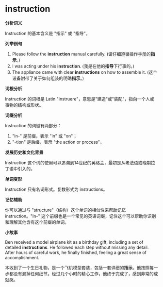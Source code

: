 # instruction

**分析词义**

  

Instruction 的基本含义是 "指示" 或 "指导"。

  

**列举例句**

  

1.  Please follow the **instruction** manual carefully. (请仔细遵循操作手册的**指示**。)
2.  I was acting under his **instruction**. (我是在他的**指导**下行事的。)
3.  The appliance came with clear **instructions** on how to assemble it. (这个设备附带了关于如何组装的明确**指示**。)

  

**词根分析**

  

Instruction 的词根是 Latin "instruere"，意思是"建造"或"装配"，指向一个人或事物的结构或形状。

  

**词缀分析**

  

Instruction 的词缀有两部分：

  

1.  "In-" 是前缀，表示 "in" 或 "on"；
2.  "-tion" 是后缀，表示 "the action or process"。

  

**发展历史和文化背景**

  

Instruction 这个词的使用可以追溯到14世纪的英格兰，最初是从老法语或晚期拉丁语中引入的。

  

**单词变形**

  

Instruction 只有名词形式。复数形式为 instructions。

  

**记忆辅助**

  

你可以通过与 "structure"（结构）这个单词的相似性来帮助记忆 instruction。"In-" 这个前缀也是一个常见的英语词缀，记住这个可以帮助你识别和理解其他含有这个前缀的单词。

  

**小故事**

  

Ben received a model airplane kit as a birthday gift, including a set of detailed **instructions**. He followed each step without missing any detail. After hours of careful work, he finally finished, feeling a great sense of accomplishment.

  

本收到了一个生日礼物，是一个飞机模型套装，包括一套详细的**指示**。他按照每一步都没有漏掉任何细节。经过几个小时的精心工作，他终于完成了，感到非常的成就感。

